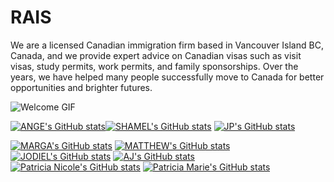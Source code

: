 # RAIS
We are a licensed Canadian immigration firm based in Vancouver Island BC, Canada, and we provide expert advice on Canadian visas such as visit visas, study permits, work permits, and family sponsorships. Over the years, we have helped many people successfully move to Canada for better opportunities and brighter futures.

![Welcome GIF](https://media1.giphy.com/media/v1.Y2lkPTc5MGI3NjExeGFvdGN2Z3Fub2d0bWExb2hyZmMzaG52a3IxeHk3MWdjcGV1bjB6cSZlcD12MV9pbnRlcm5hbF9naWZfYnlfaWQmY3Q9Zw/6mDRz7qzFqG9kdqwN2/giphy.gif)

[![ANGE's GitHub stats](https://github-readme-stats.vercel.app/api?username=itsangexyz)](https://github.com/anuraghazra/github-readme-stats)[![SHAMEL's GitHub stats](https://github-readme-stats.vercel.app/api?username=sgcamposano)](https://github.com/anuraghazra/github-readme-stats)
[![JP's GitHub stats](https://github-readme-stats.vercel.app/api?username=jpgodoy04&show_icons=true&theme=synthwave)](https://github.com/anuraghazra/github-readme-stats)

[![MARGA's GitHub stats](https://github-readme-stats.vercel.app/api?username=margarain)](https://github.com/anuraghazra/github-readme-stats)
[![MATTHEW's GitHub stats](https://github-readme-stats.vercel.app/api?username=jeisafino)](https://github.com/anuraghazra/github-readme-stats)[![JODIEL's GitHub stats](https://github-readme-stats.vercel.app/api?username=jodimeyyy)](https://github.com/anuraghazra/github-readme-stats)
[![AJ's GitHub stats](https://github-readme-stats.vercel.app/api?username=Drawn2AJI)](https://github.com/anuraghazra/github-readme-stats)
[![Patricia Nicole's GitHub stats](https://github-readme-stats.vercel.app/api?username=patriciabrin)](https://github.com/anuraghazra/github-readme-stats)
[![Patricia Marie's GitHub stats](https://github-readme-stats.vercel.app/api?username=patriciafalible)](https://github.com/anuraghazra/github-readme-stats)
